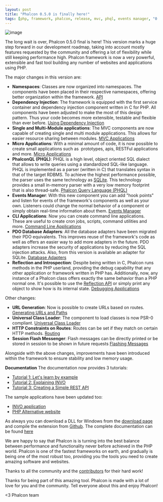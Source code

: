 ```yaml
---
layout: post
title: "Phalcon 0.5.0 is finally here!"
tags: [php, framework, phalcon, release, mvc, phql, events manager, "0.5", "0.x"]
---
```

![image](/assets/files/2012-09-17-phalcon-attacking.jpg)

The long wait is over, Phalcon 0.5.0 final is here! This version marks a huge step forward in our development roadmap, taking into account mostly features requested by the community and offering a lot of flexibility while still keeping performance high. Phalcon framework is now a very powerful, extensible and fast tool building any number of websites and applications using PHP.

The major changes in this version are:

<!--more-->
- **Namespaces**: Classes are now organized into namespaces. The components have been placed in their respective namespaces, offering better organization within the framework. [API](https://phalcon.link/api)
- **Dependency Injection**: The framework is equipped with the first service container and dependency injection component written in C for PHP. All components have been adjusted to make the most of this design pattern. Thus your code becomes more extensible, testable and flexible than ever before. [Using Dependency Injection](https://docs.phalcon.io/latest/en/di)
- **Single and Multi-Module applications**: The MVC components are now capable of creating single and multi module applications. This allows for easier resource sharing between modules. [MVC Applications](https://docs.phalcon.io/latest/en/mvc)
- **Micro Applications**: With a minimal amount of code, it is now possible to create small applications such as  prototypes, apis, RESTFul applications and more. [Micro Applications](https://docs.phalcon.io/latest/en/micro)
- **PhalconQL (PHQL)**: PHQL is a high level, object oriented SQL dialect that allows to write queries using a standardized SQL-like language. PHQL is implemented as a parser (written in C) that translates syntax in that of the target RDBMS. To achieve the highest performance possible, the parser uses the same technology as [SQLite](http://en.wikipedia.org/wiki/Lemon_Parser_Generator). This technology provides a small in-memory parser with a very low memory footprint that is also thread-safe. [Phalcon Query Language (PHQL)](https://docs.phalcon.io/latest/en/phql)
- **Events Manager**: With this new component you can add "hook points" and listen for events of the framework's components as well as your own. Listeners could change the normal behavior of a component or simply obtain real-time information about them. [Events Manager](https://docs.phalcon.io/latest/en/events)
- **CLI Applications**: Now you can create command line applications. These are useful to create cron jobs, scripts, command utilities and more. [Command Line Applications](https://docs.phalcon.io/latest/en/cli)
- **PDO Database Adapters**: All the database adapters have been migrated their PDO equivalents. This improves reuse of the framework's code as well as offers an easier way to add more adapters in the future. PDO adapters increase the security of applications by reducing the SQL injection attacks. Also, from this version is available an adapter for SQLite. [Database Adapters](https://docs.phalcon.io/latest/en/db#database-adapters)
- **Reflection and Introspection**: Despite being written in C, Phalcon runs methods in the PHP userland, providing the debug capability that any other application or framework written in PHP has. Additionally, now, any instance of a Phalcon class offers exactly the same behavior than a PHP normal one. It's possible to use the [Reflection API](http://www.php.net/manual/en/book.reflection.php) or simply print any object to show how is its internal state. [Debugging Applications](https://docs.phalcon.io/latest/en/debug)

Other changes:

- **URL Generation**: Now is possible to create URLs based on routes. [Generating URLs and Paths](https://docs.phalcon.io/latest/en/url)
- **Universal Class Loader**: The component to load classes is now PSR-0 compliant. [Universal Class Loader](https://docs.phalcon.io/latest/en/loader)
- **HTTP Constraints on Routes**: Routes can be set if they match on certain HTTP methods. [Routing](https://docs.phalcon.io/latest/en/routing)
- **Session Flash Messenger**: Flash messages can be directly printed or be stored in session to be shown in future requests [Flashing Messages](https://docs.phalcon.io/latest/en/flash)

Alongside with the above changes, improvements have been introduced within the framework to ensure stability and low memory usage.

**Documentation**
The documentation now provides 3 tutorials:

- [Tutorial 1: Let's learn by example](https://docs.phalcon.io/latest/en/tutorial)
- [Tutorial 2: Explaining INVO](https://docs.phalcon.io/latest/en/tutorial-invo)
- [Tutorial 3: Creating a Simple REST API](https://docs.phalcon.io/latest/en/tutorial-rest)

The sample applications have been updated too:

- [INVO application](https://blog.phalcon.io/post/invo-a-sample-application)
- [PHP Alternative website](https://blog.phalcon.io/post/sample-application-php-alternative-site)

As always you can download a DLL for Windows from the [download page](https://phalcon.io/download) and compile the extension from [Github](https://github.com/phalcon/cphalcon/). The complete documentation can be found [here](https://docs.phalcon.io/)

We are happy to say that Phalcon is is turning into the best balance between performance and functionality never before achieved in the PHP world. Phalcon is one of the fastest frameworks on earth, and gradually is being one of the most robust too, providing you the tools you need to create amazing software and websites.

Thanks to all the community and the [contributors](https://github.com/phalcon/cphalcon/graphs/contributors?from=2012-07-30&to=2012-09-15&type=c) for their hard work!

Thanks for being part of this amazing tool. Phalcon is made with a lot of love for you and the community. Tell everyone about this and enjoy Phalcon!

<3 Phalcon team

